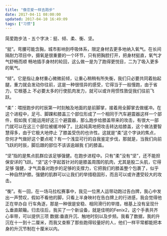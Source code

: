 ```yaml
---
title: "像恋爱一样去跑步"
date: 2017-04-11 08:00:00
updated: 2017-04-10 16:49:09
tags: ["习惯"]
---
```

简爱跑步法 - 五个字决：挺、倾、柔、衡、坚。

  

“挺”。弯腰可能含胸，城市影响到呼吸体系，限定身材去更多地纳入氧气。在长间隔耐力项目中，摄氧是很重要的一个环节，只有把胸腔打开，把身材挺直，氧气才气舒畅而顺
畅地插手身材的轮回，这么做一是为了跑得更悦目，二为了吸入更多的氧气。

  

“倾”。它是指让身材重心微微前倾，让重心稍稍有所失衡，我们只必要共同着抬起腿，重力就会发动你往前，这是一种很怪异的感受，它得当于一般慢跑，由于省力，它根基上
不必要太多的行使肌肉发力，就可以或许用惯性敦促我们往前飞跃。

  

“柔”：喂授跑步的时辰第一时刻触及地面的是前脚掌，接着用全脚掌去做缓冲。在这个进程中，足弓、脚踝和膝盖三个部位形成了一个相同于汽车避震器这样一个部件，假如我
们能运用好这三个避震器，那么跑步给膝盖带来的攻击，有很大一部门就可以在这三个部位被缓冲掉了。比起纯真地把攻击转达给膝盖，这个做法要智慧得多，由于它极大地停止
了膝盖受伤的也许性。这就是“柔”这个字诀的焦点，奈何才气做好这个要点呢？有一个浅显可行的自我鉴定步伐，那就是，当我们向前飞跃的时辰，脚后跟的部位不该该逾越我
们的膝盖。

  

“坚”指的是焦点肌群应该足够强健。在跑步进程中。只有“柔”没有“坚”，还不能担保安详的飞跃。“坚”这个字起首针对的是膝盖周围的肌肉，尤其是股二头肌，它得足够
强健，才气具备对跑步的足够的支撑力，它把我们的膝盖整个包裹了，似乎一种自然护膝。强健的肌群可以让我们的举措稳固形，而且可以或许遭受较大的攻击。

  

“衡”。有一回，在一场马拉松赛事中，我见一位黑人运带动跑过告白牌，我心中发出一声赞叹，假如不看他的脚，只看上半身映衬在告白牌上的行进感，我会觉得他正在举办自
行车角逐，那是一种很是安稳、相同滑行的举措，根基上没有呈现什么垂直颠簸。归去往后，我买了一个新设备，就是佳明的Fenix2，这个手表共齐心率带，可以提供三项
数据:垂直升沉、触地时刻以及步频。我看了数据，我的升沉在十一到十二厘米，而我又查察了那些跑得较量好的人，他们一样平常都能把本身的升沉节制在十厘米以内。

  

  

